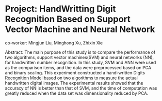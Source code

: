 # Project: HandWritting Digit Recognition Based on Support Vector Machine and Neural Network

co-worker: Mingjun Liu, Minghong Xu, Zhixin Xie

Abstract: The main purpose of this study is to compare the performance of two algorithms, support vector machines(SVM) and neural networks (NN), for handwritten number recognition. In this study, SVM and ANN were used as the comparison items, and the data were preprocessed based on PCA and binary scaling. This experiment constructed a hand-written Digits Recognition Model based on two algorithms to measure the actual handwritten digital images. The experimental results showed that the accuracy of NN is better than that of SVM, and the time of computation was greatly reduced when the data set was dimensionality reduced by PCA.
